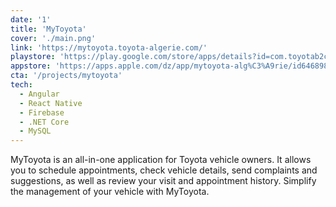 ```yaml
---
date: '1'
title: 'MyToyota'
cover: './main.png'
link: 'https://mytoyota.toyota-algerie.com/'
playstore: 'https://play.google.com/store/apps/details?id=com.toyotab2c'
appstore: 'https://apps.apple.com/dz/app/mytoyota-alg%C3%A9rie/id6468983858?platform=iphone'
cta: '/projects/mytoyota'
tech:
  - Angular
  - React Native
  - Firebase
  - .NET Core
  - MySQL
---
```


MyToyota is an all-in-one application for Toyota vehicle owners. It allows you to schedule appointments, check vehicle details, send complaints and suggestions, as well as review your visit and appointment history. Simplify the management of your vehicle with MyToyota.
